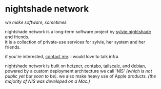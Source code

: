 # nightshade network
*we make software, sometimes*

nightshade network is a long-term software project by [sylvie nightshade](https://github.com/lostkagamine) and friends.  
it is a collection of private-use services for sylvie, her system and her friends.

if you're interested, [contact me](mailto:hi@sylvie.software). i would love to talk infra.

nightshade network is built on [hetzner](https://hetzner.com), [contabo](https://contabo.com), [tailscale](https://tailscale.com), and [debian](https://debian.org), powered by a custom deployment architecture we call 'NIS' _(which is not public yet but soon to be)_. we also make heavy use of Apple products. _(the majority of NIS was developed on a Mac.)_

